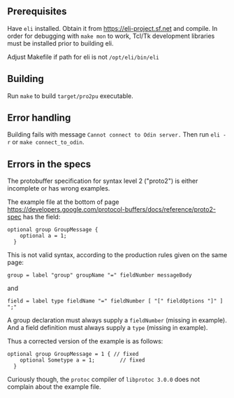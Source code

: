 ## Prerequisites

Have ```eli``` installed.
Obtain it from https://eli-project.sf.net and compile.
In order for debugging with ```make mon``` to work, Tcl/Tk development libraries must be installed prior to building eli.

Adjust Makefile if path for eli is not ```/opt/eli/bin/eli```

## Building

Run ```make``` to build ```target/pro2pu``` executable.

## Error handling

Building fails with message ```Cannot connect to Odin server.```
Then run ```eli -r``` or ```make connect_to_odin```.

## Errors in the specs

The protobuffer specification for syntax level 2 ("proto2") is either incomplete or has wrong examples.

The example file at the bottom of page https://developers.google.com/protocol-buffers/docs/reference/proto2-spec
has the field:

```
optional group GroupMessage {
    optional a = 1;
  }
```

This is not valid syntax, according to the production rules given on the same page:
```
group = label "group" groupName "=" fieldNumber messageBody
```
and

```
field = label type fieldName "=" fieldNumber [ "[" fieldOptions "]" ] ";"
```

A group declaration must always supply a ```fieldNumber``` (missing in example).
And a field definition must always supply a ```type``` (missing in example).

Thus a corrected version of the example is as follows:
```
optional group GroupMessage = 1 { // fixed
    optional Sometype a = 1;        // fixed
  }
```

Curiously though, the ```protoc``` compiler of ```libprotoc 3.0.0``` does not complain about the example file.